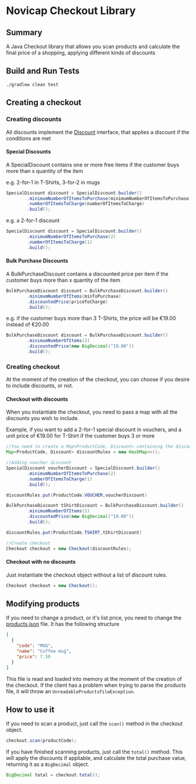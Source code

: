 # Novicap Checkout Library

## Summary

A Java Checkout library that allows you scan products and calculate the final price of a shopping, applying different
kinds of discounts

## Build and Run Tests

```shell
./gradlew clean test
```

## Creating a checkout

### Creating discounts

All discounts implement the [Discount](./src/main/java/com/novicap/checkout/model/Discount.java) interface, that applies
a discount if the conditions are met

#### Special Discounts

A SpecialDiscount contains one or more free items if the customer buys more than x quantity of the item

e.g. 2-for-1 in T-Shirts, 3-for-2 in mugs

```java
SpecialDiscount discount = SpecialDiscount.builder()
        .minimumNumberOfItemsToPurchase(minimumNumberOfItemsToPurchase)
        .numberOfItemsToCharge(numberOfItemsToCharge)
        .build();
```

e.g. a 2-for-1 discount

```java
SpecialDiscount discount = SpecialDiscount.builder()
        .minimumNumberOfItemsToPurchase(2)
        .numberOfItemsToCharge(1)
        .build();
```

#### Bulk Purchase Discounts

A BulkPurchaseDiscount contains a discounted price per item if the customer buys more than x quantity of the item

```java
BulkPurchaseDiscount discount = BulkPurchaseDiscount.builder()
        .minimumNumberOfItems(minToPurchase)
        .discountedPrice(priceToCharge)
        .build();
```

e.g. if the customer buys more than 3 T-Shirts, the price will be €19.00 instead of €20.00

```java
BulkPurchaseDiscount discount = BulkPurchaseDiscount.builder()
        .minimumNumberOfItems(3)
        .discountedPrice(new BigDecimal("19.00"))
        .build();
```

### Creating checkout

At the moment of the creation of the checkout, you can choose if you desire to include discounts, or not.

#### Checkout with discounts

When you instantiate the checkout, you need to pass a map with all the discounts you wish to include.

Example, if you want to add a 2-for-1 special discount in vouchers, and a unit price of €19.00 for T-Shirt if the
customer buys 3 or more

```java
//You need to create a Map<ProductCode, Discount> containing the discounts per product
Map<ProductCode, Discount> discountRules = new HashMap<>();

//Adding voucher discount
SpecialDiscount voucherDiscount = SpecialDiscount.builder()
        .minimumNumberOfItemsToPurchase(2)
        .numberOfItemsToCharge(1)
        .build();

discountRules.put(ProductCode.VOUCHER,voucherDiscount)

BulkPurchaseDiscount tShirtDiscount = BulkPurchaseDiscount.builder()
        .minimumNumberOfItems(3)
        .discountedPrice(new BigDecimal("19.00"))
        .build();

discountRules.put(ProductCode.TSHIRT,tShirtDiscount)

//Create checkout
Checkout checkout = new Checkout(discountRules);
```

#### Checkout with no discounts

Just instantiate the checkout object without a list of discount rules.

```java
Checkout checkout = new Checkout();
```

## Modifying products

If you need to change a product, or it's list price, you need to change
the [products.json](./src/main/resources/products.json) file. It has the following structure

```json
[
  {
    "code": "MUG",
    "name": "Coffee mug",
    "price": 7.50
  }
]
```

This file is read and loaded into memory at the moment of the creation of the checkout. If the client has a problem when
trying to parse the products file, it will throw an `UnreadableProductsFileException`.

## How to use it

If you need to scan a product, just call the `scan()` method in the checkout object.

```java
checkout.scan(productCode);
```

If you have finished scanning products, just call the `total()` method. This will apply the discounts if appliable, and
calculate the total purchase value, returning it as a `BigDecimal` object.
```java
BigDecimal total = checkout.total();
```